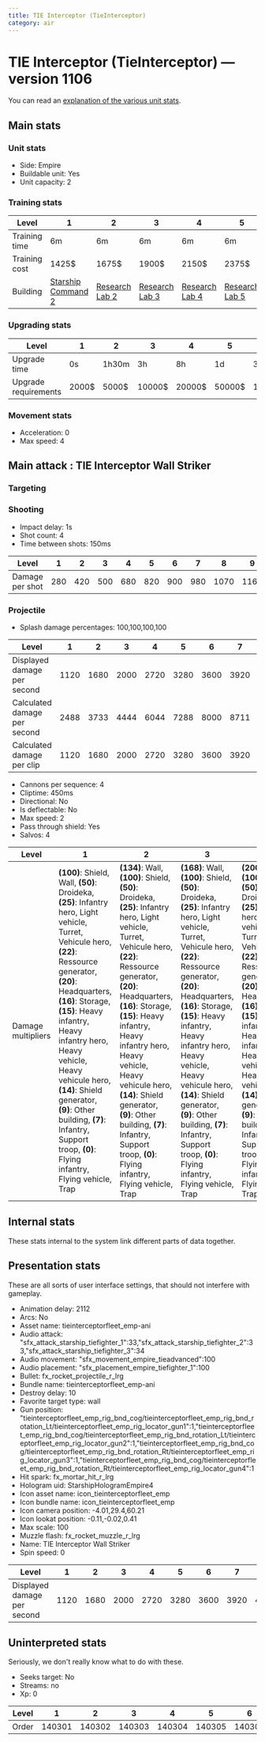 ```yaml
---
title: TIE Interceptor (TieInterceptor)
category: air
---
```


# TIE Interceptor (TieInterceptor) — version 1106

You can read an [explanation  of the various unit stats](unitexplained.md).

## Main stats

### Unit stats

  * Side: Empire
  * Buildable unit: Yes
  * Unit capacity: 2

### Training stats

|Level        |1                                            |2                                      |3                                      |4                                      |5                                      |6                                      |7                                      |8                                      |9                                      |10                                      |
|-------------|---------------------------------------------|---------------------------------------|---------------------------------------|---------------------------------------|---------------------------------------|---------------------------------------|---------------------------------------|---------------------------------------|---------------------------------------|----------------------------------------|
|Training time|6m                                           |6m                                     |6m                                     |6m                                     |6m                                     |8m                                     |8m                                     |10m                                    |10m                                    |12m                                     |
|Training cost|1425$                                        |1675$                                  |1900$                                  |2150$                                  |2375$                                  |2625$                                  |2850$                                  |3100$                                  |3325$                                  |3575$                                   |
|Building     |[Starship Command 2](empireFleetCommand.html)|[Research Lab 2](empireOffenseLab.html)|[Research Lab 3](empireOffenseLab.html)|[Research Lab 4](empireOffenseLab.html)|[Research Lab 5](empireOffenseLab.html)|[Research Lab 6](empireOffenseLab.html)|[Research Lab 7](empireOffenseLab.html)|[Research Lab 8](empireOffenseLab.html)|[Research Lab 9](empireOffenseLab.html)|[Research Lab 10](empireOffenseLab.html)|


### Upgrading stats

|Level               |1    |2    |3     |4     |5     |6      |7      |8      |9       |10      |
|--------------------|-----|-----|------|------|------|-------|-------|-------|--------|--------|
|Upgrade time        |0s   |1h30m|3h    |8h    |1d    |3d     |5d     |1w     |1w3d    |2w      |
|Upgrade requirements|2000$|5000$|10000$|20000$|50000$|135000$|225000$|450000$|1500000$|2500000$|


### Movement stats

  * Acceleration: 0
  * Max speed: 4

## Main attack : TIE Interceptor Wall Striker

### Targeting


### Shooting

  * Impact delay: 1s
  * Shot count: 4
  * Time between shots: 150ms

|Level          |1  |2  |3  |4  |5  |6  |7  |8   |9   |10  |
|---------------|---|---|---|---|---|---|---|----|----|----|
|Damage per shot|280|420|500|680|820|900|980|1070|1160|1270|


### Projectile

  * Splash damage percentages: 100,100,100,100

|Level                       |1   |2   |3   |4   |5   |6   |7   |8   |9    |10   |
|----------------------------|----|----|----|----|----|----|----|----|-----|-----|
|Displayed damage per second |1120|1680|2000|2720|3280|3600|3920|4280|4640 |5080 |
|Calculated damage per second|2488|3733|4444|6044|7288|8000|8711|9511|10311|11288|
|Calculated damage per clip  |1120|1680|2000|2720|3280|3600|3920|4280|4640 |5080 |


  * Cannons per sequence: 4
  * Cliptime: 450ms
  * Directional: No
  * Is deflectable: No
  * Max speed: 2
  * Pass through shield: Yes
  * Salvos: 4

|Level             |1                                                                                                                                                                                                                                                                                                                                                                                                             |2                                                                                                                                                                                                                                                                                                                                                                                                                        |3                                                                                                                                                                                                                                                                                                                                                                                                                        |4                                                                                                                                                                                                                                                                                                                                                                                                                        |5                                                                                                                                                                                                                                                                                                                                                                                                                        |6                                                                                                                                                                                                                                                                                                                                                                                                               |7                                                                                                                                                                                                                                                                                                                                                                                                               |8                                                                                                                                                                                                                                                                                                                                                                                                                         |9                                                                                                                                                                                                                                                                                                                                                                                                                                   |10                                                                                                                                                                                                                                                                                                                                                                                                                                  |
|------------------|--------------------------------------------------------------------------------------------------------------------------------------------------------------------------------------------------------------------------------------------------------------------------------------------------------------------------------------------------------------------------------------------------------------|-------------------------------------------------------------------------------------------------------------------------------------------------------------------------------------------------------------------------------------------------------------------------------------------------------------------------------------------------------------------------------------------------------------------------|-------------------------------------------------------------------------------------------------------------------------------------------------------------------------------------------------------------------------------------------------------------------------------------------------------------------------------------------------------------------------------------------------------------------------|-------------------------------------------------------------------------------------------------------------------------------------------------------------------------------------------------------------------------------------------------------------------------------------------------------------------------------------------------------------------------------------------------------------------------|-------------------------------------------------------------------------------------------------------------------------------------------------------------------------------------------------------------------------------------------------------------------------------------------------------------------------------------------------------------------------------------------------------------------------|----------------------------------------------------------------------------------------------------------------------------------------------------------------------------------------------------------------------------------------------------------------------------------------------------------------------------------------------------------------------------------------------------------------|----------------------------------------------------------------------------------------------------------------------------------------------------------------------------------------------------------------------------------------------------------------------------------------------------------------------------------------------------------------------------------------------------------------|--------------------------------------------------------------------------------------------------------------------------------------------------------------------------------------------------------------------------------------------------------------------------------------------------------------------------------------------------------------------------------------------------------------------------|------------------------------------------------------------------------------------------------------------------------------------------------------------------------------------------------------------------------------------------------------------------------------------------------------------------------------------------------------------------------------------------------------------------------------------|------------------------------------------------------------------------------------------------------------------------------------------------------------------------------------------------------------------------------------------------------------------------------------------------------------------------------------------------------------------------------------------------------------------------------------|
|Damage multipliers|**(100)**: Shield, Wall, **(50)**: Droideka, **(25)**: Infantry hero, Light vehicle, Turret, Vehicule hero, **(22)**: Ressource generator, **(20)**: Headquarters, **(16)**: Storage, **(15)**: Heavy infantry, Heavy infantry hero, Heavy vehicle, Heavy vehicule hero, **(14)**: Shield generator, **(9)**: Other building, **(7)**: Infantry, Support troop, **(0)**: Flying infantry, Flying vehicle, Trap|**(134)**: Wall, **(100)**: Shield, **(50)**: Droideka, **(25)**: Infantry hero, Light vehicle, Turret, Vehicule hero, **(22)**: Ressource generator, **(20)**: Headquarters, **(16)**: Storage, **(15)**: Heavy infantry, Heavy infantry hero, Heavy vehicle, Heavy vehicule hero, **(14)**: Shield generator, **(9)**: Other building, **(7)**: Infantry, Support troop, **(0)**: Flying infantry, Flying vehicle, Trap|**(168)**: Wall, **(100)**: Shield, **(50)**: Droideka, **(25)**: Infantry hero, Light vehicle, Turret, Vehicule hero, **(22)**: Ressource generator, **(20)**: Headquarters, **(16)**: Storage, **(15)**: Heavy infantry, Heavy infantry hero, Heavy vehicle, Heavy vehicule hero, **(14)**: Shield generator, **(9)**: Other building, **(7)**: Infantry, Support troop, **(0)**: Flying infantry, Flying vehicle, Trap|**(200)**: Wall, **(100)**: Shield, **(50)**: Droideka, **(25)**: Infantry hero, Light vehicle, Turret, Vehicule hero, **(22)**: Ressource generator, **(20)**: Headquarters, **(16)**: Storage, **(15)**: Heavy infantry, Heavy infantry hero, Heavy vehicle, Heavy vehicule hero, **(14)**: Shield generator, **(9)**: Other building, **(7)**: Infantry, Support troop, **(0)**: Flying infantry, Flying vehicle, Trap|**(208)**: Wall, **(100)**: Shield, **(50)**: Droideka, **(25)**: Infantry hero, Light vehicle, Turret, Vehicule hero, **(22)**: Ressource generator, **(20)**: Headquarters, **(16)**: Storage, **(15)**: Heavy infantry, Heavy infantry hero, Heavy vehicle, Heavy vehicule hero, **(14)**: Shield generator, **(9)**: Other building, **(7)**: Infantry, Support troop, **(0)**: Flying infantry, Flying vehicle, Trap|**(228)**: Wall, **(100)**: Shield, **(50)**: Droideka, **(25)**: Infantry hero, Light vehicle, Turret, Vehicule hero, **(23)**: Ressource generator, **(20)**: Headquarters, **(16)**: Storage, **(15)**: Heavy infantry, Heavy infantry hero, Heavy vehicle, Heavy vehicule hero, Shield generator, **(10)**: Other building, **(7)**: Infantry, Support troop, **(0)**: Flying infantry, Flying vehicle, Trap|**(240)**: Wall, **(100)**: Shield, **(50)**: Droideka, **(25)**: Infantry hero, Light vehicle, Turret, Vehicule hero, **(24)**: Ressource generator, **(20)**: Headquarters, **(18)**: Storage, **(15)**: Heavy infantry, Heavy infantry hero, Heavy vehicle, Heavy vehicule hero, Shield generator, **(10)**: Other building, **(7)**: Infantry, Support troop, **(0)**: Flying infantry, Flying vehicle, Trap|**(255)**: Wall, **(100)**: Shield, **(50)**: Droideka, **(29)**: Turret, **(25)**: Infantry hero, Light vehicle, Ressource generator, Vehicule hero, **(20)**: Headquarters, **(18)**: Storage, **(16)**: Shield generator, **(15)**: Heavy infantry, Heavy infantry hero, Heavy vehicle, Heavy vehicule hero, **(10)**: Other building, **(7)**: Infantry, Support troop, **(0)**: Flying infantry, Flying vehicle, Trap|**(267)**: Wall, **(100)**: Shield, **(50)**: Droideka, **(30)**: Turret, **(26)**: Ressource generator, **(25)**: Infantry hero, Light vehicle, Vehicule hero, **(20)**: Headquarters, **(18)**: Storage, **(16)**: Shield generator, **(15)**: Heavy infantry, Heavy infantry hero, Heavy vehicle, Heavy vehicule hero, **(11)**: Other building, **(7)**: Infantry, Support troop, **(0)**: Flying infantry, Flying vehicle, Trap|**(270)**: Wall, **(100)**: Shield, **(50)**: Droideka, **(30)**: Turret, **(26)**: Ressource generator, **(25)**: Infantry hero, Light vehicle, Vehicule hero, **(20)**: Headquarters, **(18)**: Storage, **(16)**: Shield generator, **(15)**: Heavy infantry, Heavy infantry hero, Heavy vehicle, Heavy vehicule hero, **(11)**: Other building, **(7)**: Infantry, Support troop, **(0)**: Flying infantry, Flying vehicle, Trap|


## Internal stats

These stats internal to the system link different parts of data together.


## Presentation stats

These are all sorts of user interface settings, that should not interfere with gameplay.

  * Animation delay: 2112
  * Arcs: No
  * Asset name: tieinterceptorfleet_emp-ani
  * Audio attack: "sfx_attack_starship_tiefighter_1":33,"sfx_attack_starship_tiefighter_2":33,"sfx_attack_starship_tiefighter_3":34
  * Audio movement: "sfx_movement_empire_tieadvanced":100
  * Audio placement: "sfx_placement_empire_tiefighter_1":100
  * Bullet: fx_rocket_projectile_r_lrg
  * Bundle name: tieinterceptorfleet_emp-ani
  * Destroy delay: 10
  * Favorite target type: wall
  * Gun position: "tieinterceptorfleet_emp_rig_bnd_cog/tieinterceptorfleet_emp_rig_bnd_rotation_Lt/tieinterceptorfleet_emp_rig_locator_gun1":1,"tieinterceptorfleet_emp_rig_bnd_cog/tieinterceptorfleet_emp_rig_bnd_rotation_Lt/tieinterceptorfleet_emp_rig_locator_gun2":1,"tieinterceptorfleet_emp_rig_bnd_cog/tieinterceptorfleet_emp_rig_bnd_rotation_Rt/tieinterceptorfleet_emp_rig_locator_gun3":1,"tieinterceptorfleet_emp_rig_bnd_cog/tieinterceptorfleet_emp_rig_bnd_rotation_Rt/tieinterceptorfleet_emp_rig_locator_gun4":1
  * Hit spark: fx_mortar_hit_r_lrg
  * Hologram uid: StarshipHologramEmpire4
  * Icon asset name: icon_tieinterceptorfleet_emp
  * Icon bundle name: icon_tieinterceptorfleet_emp
  * Icon camera position: -4.01,29.4,60.21
  * Icon lookat position: -0.11,-0.02,0.41
  * Max scale: 100
  * Muzzle flash: fx_rocket_muzzle_r_lrg
  * Name: TIE Interceptor Wall Striker
  * Spin speed: 0

|Level                      |1   |2   |3   |4   |5   |6   |7   |8   |9   |10  |
|---------------------------|----|----|----|----|----|----|----|----|----|----|
|Displayed damage per second|1120|1680|2000|2720|3280|3600|3920|4280|4640|5080|


## Uninterpreted stats

Seriously, we don't really know what to do with these.

  * Seeks target: No
  * Streams: no
  * Xp: 0

|Level|1     |2     |3     |4     |5     |6     |7     |8     |9     |10    |
|-----|------|------|------|------|------|------|------|------|------|------|
|Order|140301|140302|140303|140304|140305|140306|140307|140308|140309|140310|


